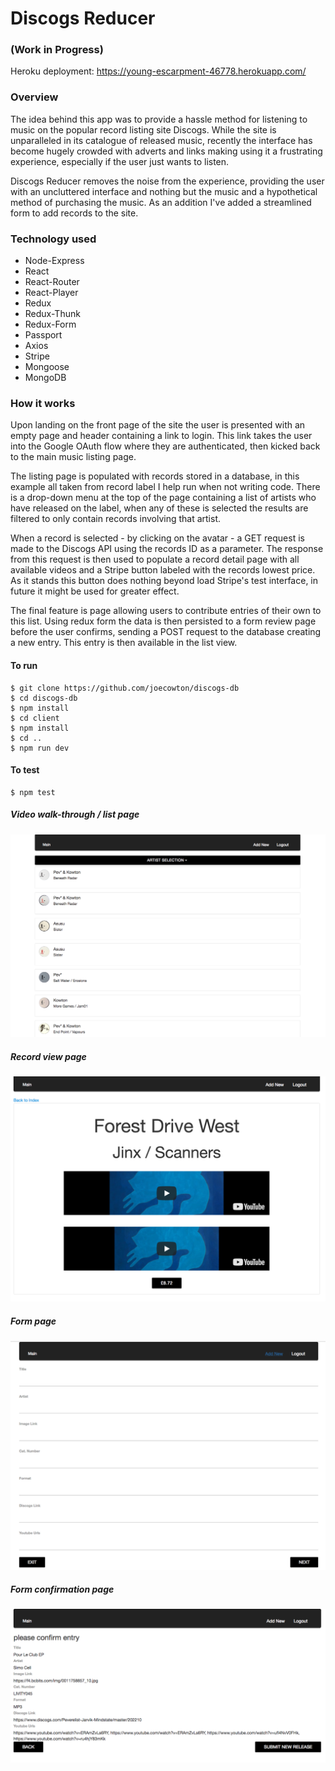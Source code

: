 # Discogs Reducer
### (Work in Progress)

Heroku deployment: https://young-escarpment-46778.herokuapp.com/

### Overview

The idea behind this app was to provide a hassle method for listening to music on the popular record listing site Discogs. While the site is unparalleled in its catalogue of released music, recently the interface has become hugely crowded with adverts and links making using it a frustrating experience, especially if the user just wants to listen.

Discogs Reducer removes the noise from the experience, providing the user with an uncluttered interface and nothing but the music and a hypothetical method of purchasing the music. As an addition I've added a streamlined form to add records to the site.

### Technology used

- Node-Express
- React
- React-Router
- React-Player
- Redux
- Redux-Thunk
- Redux-Form
- Passport
- Axios
- Stripe
- Mongoose
- MongoDB

### How it works

Upon landing on the front page of the site the user is presented with an empty page and header containing a link to login. This link takes the user into the Google OAuth flow where they are authenticated, then kicked back to the main music listing page.

The listing page is populated with records stored in a database, in this example all taken from record label I help run when not writing code. There is a drop-down menu at the top of the page containing a list of artists who have released on the label, when any of these is selected the results are filtered to only contain records involving that artist.

When a record is selected - by clicking on the avatar - a GET request is made to the Discogs API using the records ID as a parameter. The response from this request is then used to populate a record detail page with all available videos and a Stripe button labeled with the records lowest price. As it stands this button does nothing beyond load Stripe's test interface, in future it might be used for greater effect.

The final feature is page allowing users to contribute entries of their own to this list. Using redux form the data is then persisted to a form review page before the user confirms, sending a POST request to the database creating a new entry. This entry is then available in the list view.

#### To run
```
$ git clone https://github.com/joecowton/discogs-db
$ cd discogs-db
$ npm install
$ cd client
$ npm install
$ cd ..
$ npm run dev
```

#### To test
```
$ npm test
```

##### Video walk-through / list page
[![app](images/1.png)](https://youtu.be/PzY-jtUyrPc)

##### Record view page
![app](images/2.png)

##### Form page
![app](images/3.png)

##### Form confirmation page
![app](images/4.png)
